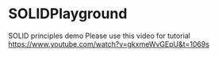 # SOLIDPlayground
SOLID principles demo
Please use this video for tutorial
https://www.youtube.com/watch?v=gkxmeWvGEpU&t=1069s
